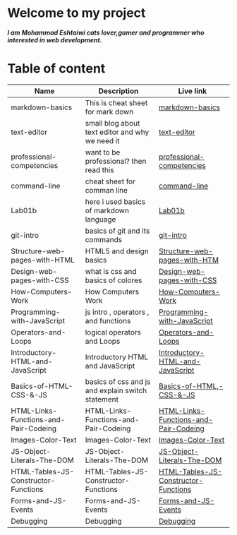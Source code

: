 # Welcome to my project

**_I am Mohammad Eshtaiwi cats lover,gamer and programmer who interested in web development._**

# Table of content

| Name                                  | Description                                       | Live link                                                                                                                        |
| ------------------------------------- | ------------------------------------------------- | -------------------------------------------------------------------------------------------------------------------------------- |
| markdown-basics                       | This is cheat sheet for mark down                 | [markdown-basics](https://mohammad-eshtaiwi.github.io/reading-notes/markdown-basics)                                             |
| text-editor                           | small blog about text editor and why we need it   | [text-editor](https://mohammad-eshtaiwi.github.io/reading-notes/text-editor)                                                     |
| professional-competencies             | want to be professional? then read this           | [professional-competencies](https://mohammad-eshtaiwi.github.io/reading-notes/professional-competencies)                         |
| command-line                          | cheat sheet for comman line                       | [command-line](https://mohammad-eshtaiwi.github.io/reading-notes/command-line)                                                   |
| Lab01b                                | here i used basics of markdown language           | [Lab01b](https://mohammad-eshtaiwi.github.io/reading-notes/Lab01b)                                                               |
| git-intro                             | basics of git and its commands                    | [git-intro](https://mohammad-eshtaiwi.github.io/reading-notes/git-intro)                                                         |
| Structure-web-pages-with-HTML         | HTML5 and design basics                           | [Structure-web-pages-with-HTM](https://mohammad-eshtaiwi.github.io/reading-notes/Structure-web-pages-with-HTML)                  |
| Design-web-pages-with-CSS             | what is css and basics of colores                 | [Design-web-pages-with-CSS](https://mohammad-eshtaiwi.github.io/reading-notes/Design-web-pages-with-CSS)                         |
| How-Computers-Work                    | How Computers Work                                | [How-Computers-Work](https://mohammad-eshtaiwi.github.io/reading-notes/How-Computers-Work)                                       |
| Programming-with-JavaScript           | js intro , operators , and functions              | [Programming-with-JavaScript](https://mohammad-eshtaiwi.github.io/reading-notes/Programming-with-JavaScript)                     |
| Operators-and-Loops                   | logical operators and Loops                       | [Operators-and-Loops](https://mohammad-eshtaiwi.github.io/reading-notes/Operators-and-Loops)                                     |
| Introductory-HTML-and-JavaScript      | Introductory HTML and JavaScript                  | [Introductory-HTML-and-JavaScript](https://mohammad-eshtaiwi.github.io/reading-notes/Introductory-HTML-and-JavaScript)           |
| Basics-of-HTML-CSS-&-JS               | basics of css and js and explain switch statement | [Basics-of-HTML,-CSS-&-JS](https://mohammad-eshtaiwi.github.io/reading-notes/Basics-of-HTML-CSS-&-JS)                            |
| HTML-Links-Functions-and-Pair-Codeing | HTML-Links-Functions-and-Pair-Codeing             | [HTML-Links-Functions-and-Pair-Codeing](https://mohammad-eshtaiwi.github.io/reading-notes/HTML-Links-Functions-and-Pair-Codeing) |
| Images-Color-Text                     | Images-Color-Text                                 | [Images-Color-Text](https://mohammad-eshtaiwi.github.io/reading-notes/Images-Color-Text)                                         |
| JS-Object-Literals-The-DOM            | JS-Object-Literals-The-DOM                        | [JS-Object-Literals-The-DOM](https://mohammad-eshtaiwi.github.io/reading-notes/JS-Object-Literals-The-DOM)                       |
| HTML-Tables-JS-Constructor-Functions  | HTML-Tables-JS-Constructor-Functions              | [ HTML-Tables-JS-Constructor-Functions](https://mohammad-eshtaiwi.github.io/reading-notes/HTML-Tables-JS-Constructor-Functions)  |
| Forms-and-JS-Events                   | Forms-and-JS-Events                               | [ Forms-and-JS-Events](https://mohammad-eshtaiwi.github.io/reading-notes/Forms-and-JS-Events)                                    |
| Debugging                             | Debugging                                         | [Debugging](https://mohammad-eshtaiwi.github.io/reading-notes/Debugging)                                                         |
